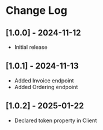 # Change Log

## [1.0.0] - 2024-11-12

 - Initial release

## [1.0.1] - 2024-11-13

 - Added Invoice endpoint
 - Added Ordering endpoint

## [1.0.2] - 2025-01-22

 - Declared token property in Client
